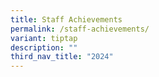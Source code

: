 ```yaml
---
title: Staff Achievements
permalink: /staff-achievements/
variant: tiptap
description: ""
third_nav_title: "2024"
---
```

<p></p>